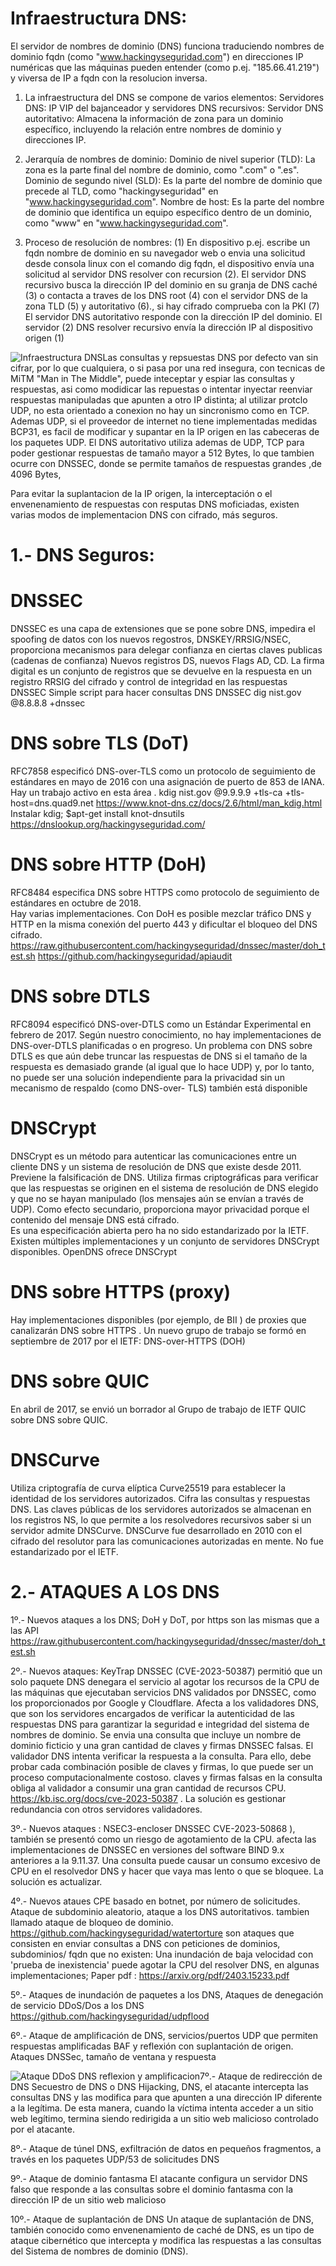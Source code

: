 # Infraestructura DNS:

El servidor de nombres de dominio (DNS) funciona traduciendo nombres de dominio fqdn (como "www.hackingyseguridad.com") en direcciones IP numéricas que las máquinas pueden entender (como p.ej. "185.66.41.219") y viversa de IP a fqdn con la resolucion inversa.

1. La infraestructura del DNS se compone de varios elementos: Servidores DNS: IP VIP del bajanceador y servidores DNS recursivos: Servidor DNS autoritativo: Almacena la información de zona para un dominio específico, incluyendo la relación entre nombres de dominio y direcciones IP.

2. Jerarquía de nombres de dominio:
Dominio de nivel superior (TLD): La zona es la parte final del nombre de dominio, como ".com" o ".es". Dominio de segundo nivel (SLD): Es la parte del nombre de dominio que precede al TLD, como "hackingyseguridad" en "www.hackingyseguridad.com". Nombre de host: Es la parte del nombre de dominio que identifica un equipo específico dentro de un dominio, como "www" en "www.hackingyseguridad.com".

3. Proceso de resolución de nombres:
(1) En dispositivo p.ej. escribe un fqdn nombre de dominio en su navegador web o envia una solicitud desde consola linux con el comando dig fqdn, el dispositivo envía una solicitud al servidor DNS resolver con recursion (2). El servidor DNS recursivo busca la dirección IP del dominio en su granja de DNS caché (3) o contacta a traves de los DNS root (4) con el servidor DNS de la zona TLD (5) y autoritativo (6)., si hay cifrado comprueba con la  PKI (7)  El servidor DNS autoritativo responde con la dirección IP del dominio. El servidor (2) DNS resolver recursivo envía la dirección IP al dispositivo origen (1)
<img style="float:left" alt="Infraestructura DNS" src="https://github.com/hackingyseguridad/dnssec/blob/master/dns.png">

Las consultas y repsuestas DNS por defecto van sin cifrar, por lo que cualquiera, o si pasa por una red insegura, con tecnicas de MiTM "Man in The Middle", puede inteceptar y espiar las consultas y respuestas, asi como modidicar las repuestas o intentar inyectar reenviar respuestas manipuladas que apunten a otro IP distinta; al utilizar protclo UDP, no esta orientado a conexion no hay un sincronismo como en TCP.  Ademas UDP, si el proveedor de internet no tiene implementadas medidas BCP31, es facil de modificar y supantar en la IP origen en las cabeceras de los paquetes UDP. El DNS autoritativo utiliza ademas de UDP,  TCP para poder gestionar respuestas de  tamaño mayor a 512 Bytes, lo que tambien ocurre con DNSSEC, donde se permite tamaños de respuestas grandes ,de 4096 Bytes,

Para evitar la suplantacion de la IP origen, la interceptación o el envenenamiento de respuestas con resputas DNS moficiadas, existen varias modos de implementacion DNS con cifrado,  más seguros.

# 1.- DNS Seguros:

# DNSSEC

DNSSEC es una capa de extensiones que se pone sobre DNS, impedira el spoofing de datos
con los nuevos regostros, DNSKEY/RRSIG/NSEC, proporciona mecanismos para delegar confianza en ciertas claves publicas (cadenas de confianza)
Nuevos registros DS, nuevos Flags AD, CD. La firma digital es un conjunto de registros que  se devuelve en la respuesta en un registro RRSIG del cifrado y control de integridad en las respuestas DNSSEC
Simple script para hacer consultas DNS DNSSEC
dig nist.gov @8.8.8.8 +dnssec

# DNS sobre TLS (DoT)

RFC7858 especificó DNS-over-TLS como un protocolo de seguimiento de estándares en mayo de 2016 con una asignación de puerto de 853 de IANA. Hay un trabajo activo en esta área .
kdig nist.gov @9.9.9.9 +tls-ca +tls-host=dns.quad9.net
https://www.knot-dns.cz/docs/2.6/html/man_kdig.html
Instalar kdig; $apt-get install knot-dnsutils
https://dnslookup.org/hackingyseguridad.com/

# DNS sobre HTTP (DoH) 

RFC8484 especifica DNS sobre HTTPS como protocolo de seguimiento de estándares en octubre de 2018.  
Hay varias implementaciones. Con DoH es posible mezclar tráfico DNS y HTTP en la misma conexión del puerto 443 y dificultar el bloqueo del DNS cifrado. https://raw.githubusercontent.com/hackingyseguridad/dnssec/master/doh_test.sh   https://github.com/hackingyseguridad/apiaudit

# DNS sobre DTLS

RFC8094  especificó DNS-over-DTLS como un Estándar Experimental en febrero de 2017. Según nuestro conocimiento, no hay implementaciones de DNS-over-DTLS planificadas o en progreso. Un problema con DNS sobre DTLS es que aún debe truncar las respuestas de DNS si el tamaño de la respuesta es demasiado grande (al igual que lo hace UDP) y, por lo tanto, no puede ser una solución independiente para la privacidad sin un mecanismo de respaldo (como DNS-over- TLS) también está disponible

# DNSCrypt

DNSCrypt  es un método para autenticar las comunicaciones entre un cliente DNS y un sistema de resolución de DNS que existe desde 2011. Previene la falsificación de DNS. Utiliza firmas criptográficas para verificar que las respuestas se originen en el sistema de resolución de DNS elegido y que no se hayan manipulado (los mensajes aún se envían a través de UDP).  Como efecto secundario, proporciona mayor privacidad porque el contenido del mensaje DNS está cifrado.  
Es una especificación abierta pero ha  no  sido estandarizado por la IETF. Existen múltiples implementaciones y un conjunto de servidores DNSCrypt disponibles. OpenDNS ofrece DNSCrypt 

# DNS sobre HTTPS (proxy)

Hay implementaciones disponibles (por ejemplo, de BII ) de proxies que canalizarán DNS sobre HTTPS .
Un nuevo grupo de trabajo se formó en septiembre de 2017 por el IETF: DNS-over-HTTPS (DOH)

# DNS sobre QUIC

En abril de 2017, se envió un borrador al Grupo de trabajo de IETF QUIC sobre DNS sobre QUIC.

# DNSCurve

Utiliza criptografía de curva elíptica Curve25519 para establecer la identidad de los servidores autorizados. Cifra las consultas y respuestas DNS. Las claves públicas de los servidores autorizados se almacenan en los registros NS, lo que permite a los resolvedores recursivos saber si un servidor admite DNSCurve. DNSCurve  fue desarrollado en 2010 con el cifrado del resolutor para las comunicaciones autorizadas en mente. No fue estandarizado por el IETF.

# 2.- ATAQUES A LOS DNS

1º.-	Nuevos  ataques a los DNS;  DoH y DoT, por https son las mismas que a las API
https://raw.githubusercontent.com/hackingyseguridad/dnssec/master/doh_test.sh

2º.-	Nuevos ataques: KeyTrap DNSSEC (CVE-2023-50387) permitió que un solo paquete DNS denegara el servicio al agotar los recursos de la CPU de las máquinas que ejecutaban servicios DNS validados por DNSSEC, como los proporcionados por Google y Cloudflare.
Afecta a los validadores DNS, que son los servidores encargados de verificar la autenticidad de las respuestas DNS para garantizar la seguridad e integridad del sistema de nombres de dominio. Se envia una consulta  que incluye un nombre de dominio ficticio y una gran cantidad de claves y firmas DNSSEC falsas. El validador DNS intenta verificar la respuesta a la consulta. Para ello, debe probar cada combinación posible de claves y firmas, lo que puede ser un proceso computacionalmente costoso. claves y firmas falsas en la consulta obliga al validador a consumir una gran cantidad de recursos CPU. https://kb.isc.org/docs/cve-2023-50387 . La solución es gestionar redundancia con otros servidores validadores.

3º.- 	Nuevos ataques : NSEC3-encloser DNSSEC CVE-2023-50868 ), también se presentó como un riesgo de agotamiento de la CPU. afecta las implementaciones de DNSSEC en versiones del software BIND 9.x anteriores a la 9.11.37. Una consulta puede causar un consumo excesivo de CPU en el resolvedor DNS y hacer que vaya mas lento o que se bloquee. La solución es actualizar.

4º.-	Nuevos ataues  CPE basado en botnet, por número de solicitudes. Ataque de subdominio aleatorio, ataque a los DNS autoritativos. tambien llamado ataque de bloqueo de dominio.  https://github.com/hackingyseguridad/watertorture son ataques que consisten en enviar consultas a DNS con peticiones de dominios, subdominios/ fqdn que no existen: Una inundación de baja velocidad con 'prueba de inexistencia' puede agotar la CPU del resolver DNS, en algunas implementaciones; Paper pdf : https://arxiv.org/pdf/2403.15233.pdf

5º.- 	Ataques de inundación de paquetes a los DNS, Ataques de denegación de servicio DDoS/Dos a los DNS
https://github.com/hackingyseguridad/udpflood

6º.- 	Ataque de amplificación de DNS, servicios/puertos UDP que permiten respuestas amplificadas  BAF y reflexión con suplantación de origen. Ataques DNSSec, tamaño de ventana y respuesta

<img style="float:left" alt="Ataque DDoS DNS reflexion y amplificacion" src="https://github.com/hackingyseguridad/dnssec/blob/master/amplificacion.png">

7º.-	Ataque de redirección de DNS
Secuestro de DNS o DNS Hijacking,  DNS, el atacante intercepta las consultas DNS y las modifica para que apunten a una dirección IP diferente a la legítima. De esta manera, cuando la víctima intenta acceder a un sitio web legítimo, termina siendo redirigida a un sitio web malicioso controlado por el atacante.

8º.-  Ataque de túnel DNS, exfiltración de datos en pequeños fragmentos, a través en los paquetes UDP/53 de solicitudes DNS

9º.- 	Ataque de dominio fantasma
El atacante configura un servidor DNS falso que responde a las consultas sobre el dominio fantasma con la dirección IP de un sitio web malicioso

10º.- 	Ataque de suplantación de DNS
Un ataque de suplantación de DNS, también conocido como envenenamiento de caché de DNS, es un tipo de ataque cibernético que intercepta y modifica las respuestas a las consultas del Sistema de nombres de dominio (DNS).




